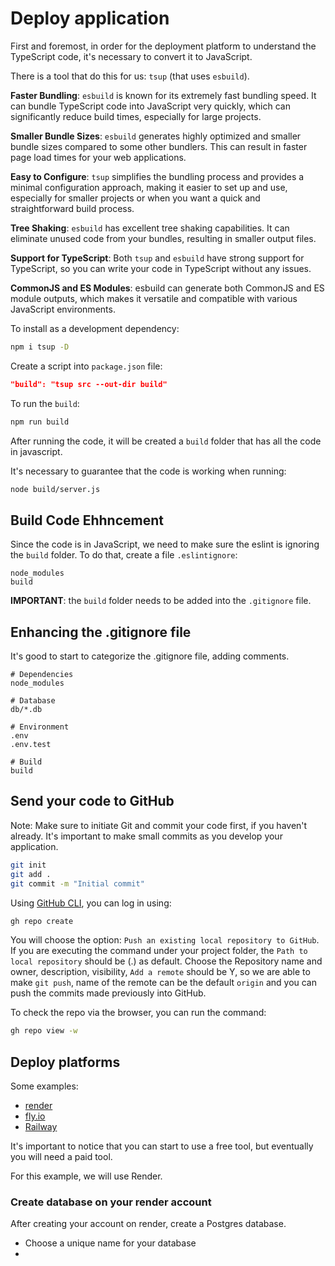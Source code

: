 # Deploy application

First and foremost, in order for the deployment platform to understand the TypeScript code, it's necessary to convert it to JavaScript.

There is a tool that do this for us: `tsup` (that uses `esbuild`).

**Faster Bundling**: `esbuild` is known for its extremely fast bundling speed. It can bundle TypeScript code into JavaScript very quickly, which can significantly reduce build times, especially for large projects.

**Smaller Bundle Sizes**: `esbuild` generates highly optimized and smaller bundle sizes compared to some other bundlers. This can result in faster page load times for your web applications.

**Easy to Configure**: `tsup` simplifies the bundling process and provides a minimal configuration approach, making it easier to set up and use, especially for smaller projects or when you want a quick and straightforward build process.

**Tree Shaking**: `esbuild` has excellent tree shaking capabilities. It can eliminate unused code from your bundles, resulting in smaller output files.

**Support for TypeScript**: Both `tsup` and `esbuild` have strong support for TypeScript, so you can write your code in TypeScript without any issues.

**CommonJS and ES Modules**: esbuild can generate both CommonJS and ES module outputs, which makes it versatile and compatible with various JavaScript environments.

To install as a development dependency:

```bash
npm i tsup -D
```

Create a script into `package.json` file:

```json
"build": "tsup src --out-dir build"
```

To run the `build`: 

```bash
npm run build
```

After running the code, it will be created a `build` folder that has all the code in javascript.

It's necessary to guarantee that the code is working when running: 

```bash
node build/server.js
```

## Build Code Ehhncement

Since the code is in JavaScript, we need to make sure the eslint is ignoring the `build` folder. To do that, create a file `.eslintignore`:

```text
node_modules
build
```

**IMPORTANT**: the `build` folder needs to be added into the `.gitignore` file.

## Enhancing the .gitignore file

It's good to start to categorize the .gitignore file, adding comments.

```text
# Dependencies
node_modules

# Database
db/*.db

# Environment
.env
.env.test

# Build
build
```

## Send your code to GitHub

Note: Make sure to initiate Git and commit your code first, if you haven't already. It's important to make small commits as you develop your application.

```bash
git init
git add .
git commit -m "Initial commit"
```

Using [GitHub CLI](https://cli.github.com/), you can log in using:

```bash
gh repo create
```

You will choose the option: `Push an existing local repository to GitHub`.
If you are executing the command under your project folder, the `Path to local repository` should be (.) as default.
Choose the Repository name and owner, description, visibility, `Add a remote` should be Y, so we are able to make `git push`, name of the remote can be the default `origin` and you can push the commits made previously into GitHub.

To check the repo via the browser, you can run the command:

```bash
gh repo view -w
```

## Deploy platforms

Some examples:

- [render](render.com)
- [fly.io](fly.io)
- [Railway](railway.app)

It's important to notice that you can start to use a free tool, but eventually you will need a paid tool.

For this example, we will use Render.

### Create database on your render account

After creating your account on render, create a Postgres database.

- Choose a unique name for your database
- 
